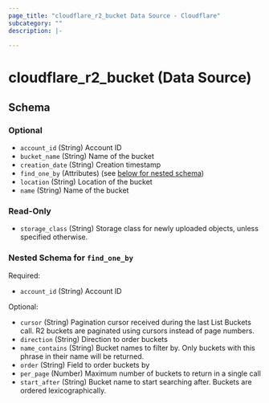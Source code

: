 ```yaml
---
page_title: "cloudflare_r2_bucket Data Source - Cloudflare"
subcategory: ""
description: |-
  
---
```


# cloudflare_r2_bucket (Data Source)




<!-- schema generated by tfplugindocs -->
## Schema

### Optional

- `account_id` (String) Account ID
- `bucket_name` (String) Name of the bucket
- `creation_date` (String) Creation timestamp
- `find_one_by` (Attributes) (see [below for nested schema](#nestedatt--find_one_by))
- `location` (String) Location of the bucket
- `name` (String) Name of the bucket

### Read-Only

- `storage_class` (String) Storage class for newly uploaded objects, unless specified otherwise.

<a id="nestedatt--find_one_by"></a>
### Nested Schema for `find_one_by`

Required:

- `account_id` (String) Account ID

Optional:

- `cursor` (String) Pagination cursor received during the last List Buckets call. R2 buckets are paginated using cursors instead of page numbers.
- `direction` (String) Direction to order buckets
- `name_contains` (String) Bucket names to filter by. Only buckets with this phrase in their name will be returned.
- `order` (String) Field to order buckets by
- `per_page` (Number) Maximum number of buckets to return in a single call
- `start_after` (String) Bucket name to start searching after. Buckets are ordered lexicographically.


